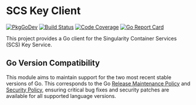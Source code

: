 # SCS Key Client

[![PkgGoDev](https://pkg.go.dev/badge/github.com/sylabs/scs-key-client)](https://pkg.go.dev/github.com/sylabs/scs-key-client/client)
[![Build Status](https://circleci.com/gh/sylabs/scs-key-client.svg?style=shield)](https://circleci.com/gh/sylabs/workflows/scs-key-client)
[![Code Coverage](https://codecov.io/gh/sylabs/scs-key-client/branch/main/graph/badge.svg)](https://codecov.io/gh/sylabs/scs-key-client)
[![Go Report Card](https://goreportcard.com/badge/github.com/sylabs/scs-key-client)](https://goreportcard.com/report/github.com/sylabs/scs-key-client)

This project provides a Go client for the Singularity Container Services (SCS) Key Service.

## Go Version Compatibility

This module aims to maintain support for the two most recent stable versions of Go. This corresponds to the Go [Release Maintenance Policy](https://github.com/golang/go/wiki/Go-Release-Cycle#release-maintenance) and [Security Policy](https://golang.org/security), ensuring critical bug fixes and security patches are available for all supported language versions.
